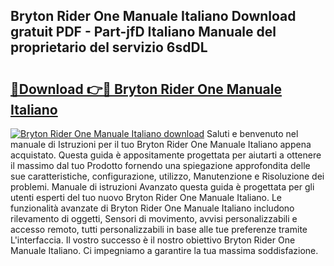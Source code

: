 ## Bryton Rider One Manuale Italiano Download gratuit PDF - Part-jfD Italiano Manuale del proprietario del servizio 6sdDL

# <h2><a href="http://dfggauo.blite.top/?on=Bryton+Rider+One+Manuale+Italiano">🔗Download 👉🔴 Bryton Rider One Manuale Italiano</a></h2>

[![Bryton Rider One Manuale Italiano download](https://i.imgur.com/lujVjoI.png)](http://dfggauo.blite.top/?on=Bryton+Rider+One+Manuale+Italiano)
Saluti e benvenuto nel manuale di Istruzioni per il tuo Bryton Rider One Manuale Italiano appena acquistato. Questa guida è appositamente progettata per aiutarti a ottenere il massimo dal tuo Prodotto fornendo una spiegazione approfondita delle sue caratteristiche, configurazione, utilizzo, Manutenzione e Risoluzione dei problemi. Manuale di istruzioni Avanzato questa guida è progettata per gli utenti esperti del tuo nuovo Bryton Rider One Manuale Italiano. Le funzionalità avanzate di Bryton Rider One Manuale Italiano includono rilevamento di oggetti, Sensori di movimento, avvisi personalizzabili e accesso remoto, tutti personalizzabili in base alle tue preferenze tramite L'interfaccia. Il vostro successo è il nostro obiettivo Bryton Rider One Manuale Italiano. Ci impegniamo a garantire la tua massima soddisfazione.
